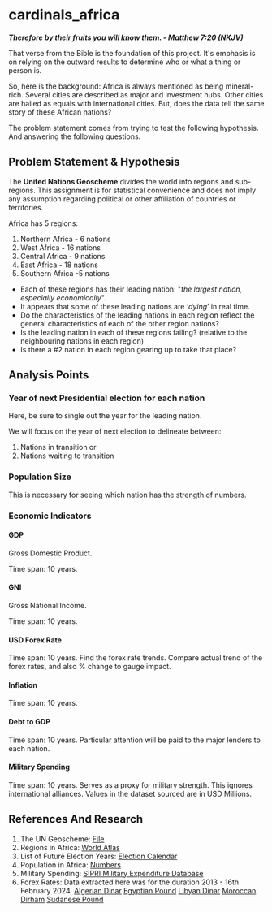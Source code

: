 # cardinals_africa
**_Therefore by their fruits you will know them. - Matthew 7:20 (NKJV)_**

That verse from the Bible is the foundation of this project.
It's emphasis is on relying on the outward results to determine who or what a thing or person is.

So, here is the background:
Africa is always mentioned as being mineral-rich. Several cities are described as major and investment hubs. Other cities are hailed as equals with international cities. But, does the data tell the same story
of these African nations?

The problem statement comes from trying to test the following hypothesis. And answering the following questions.

## Problem Statement & Hypothesis
The **United Nations Geoscheme** divides the world into regions and sub-regions. 
This assignment is for statistical convenience and does not imply any assumption regarding political or other affiliation of countries or territories.

Africa has 5 regions:

1. Northern Africa - 6 nations
2. West Africa - 16 nations
3. Central Africa - 9 nations
4. East Africa - 18 nations
5. Southern Africa -5 nations

- Each of these regions has their leading nation: "_the largest nation, especially economically_". 
- It appears that some of these leading nations are ‘_dying_’ in real time. 
- Do the characteristics of the leading nations in each region reflect the general characteristics of each of the other region nations?
- Is the leading nation in each of these regions failing? (relative to the neighbouring nations in each region)
- Is there a #2 nation in each region gearing up to take that place?

## Analysis Points

### Year of next Presidential election for each nation
Here, be sure to single out the year for the leading nation.

We will focus on the year of next election to delineate between:

1. Nations in transition or
2. Nations waiting to transition

### Population Size
This is necessary for seeing which nation has the strength of numbers.

### Economic Indicators

#### GDP
Gross Domestic Product.

Time span: 10 years.

#### GNI
Gross National Income.

Time span: 10 years.

#### USD Forex Rate

Time span: 10 years.
Find the forex rate trends.
Compare actual trend of the forex rates, and also % change to gauge impact.

#### Inflation

Time span: 10 years.

#### Debt to GDP

Time span: 10 years.
Particular attention will be paid to the major lenders to each nation.

#### Military Spending

Time span: 10 years.
Serves as a proxy for military strength. This ignores international alliances.
Values in the dataset sourced are in USD Millions.

## References And Research
1. The UN Geoscheme: [File](https://www.emiw.org/fileadmin/emiw/UserActivityDocs/Geograph.Representation/Geographic-Representation-Appendix_1.pdf)
2. Regions in Africa: [World Atlas](https://www.worldatlas.com/geography/regions-of-africa.html)
3. List of Future Election Years: [Election Calendar](https://www.eisa.org/election-calendar/)
4. Population in Africa: [Numbers](https://www.worldometers.info/population/countries-in-africa-by-population/)
5. Military Spending: [SIPRI Military Expenditure Database](https://milex.sipri.org/sipri)
6. Forex Rates:
    Data extracted here was for the duration 2013 - 16th February 2024.
        [Algerian Dinar](https://www.bank-of-algeria.dz/donnees-historiques/)
        [Egyptian Pound](https://www.cbe.org.eg/en/markets/foreign-exchange/foreign-exchange-historical-data)
        [Libyan Dinar](https://www.investing.com/currencies/usd-lyd-historical-data)
        [Moroccan Dirham](https://www.investing.com/currencies/usd-mad-historical-data)
        [Sudanese Pound](https://www.investing.com/currencies/usd-sdg-historical-data)
        